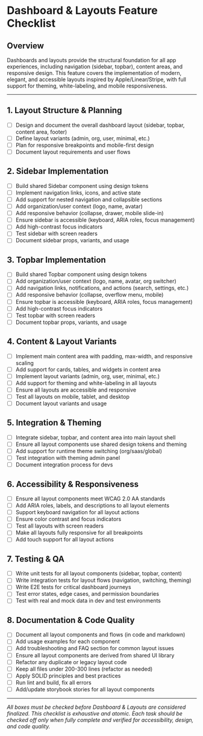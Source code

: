 # Dashboard & Layouts Feature Checklist

## Overview

Dashboards and layouts provide the structural foundation for all app experiences, including navigation (sidebar, topbar), content areas, and responsive design. This feature covers the implementation of modern, elegant, and accessible layouts inspired by Apple/Linear/Stripe, with full support for theming, white-labeling, and mobile responsiveness.

---

## 1. Layout Structure & Planning
- [ ] Design and document the overall dashboard layout (sidebar, topbar, content area, footer)
- [ ] Define layout variants (admin, org, user, minimal, etc.)
- [ ] Plan for responsive breakpoints and mobile-first design
- [ ] Document layout requirements and user flows

## 2. Sidebar Implementation
- [ ] Build shared Sidebar component using design tokens
- [ ] Implement navigation links, icons, and active state
- [ ] Add support for nested navigation and collapsible sections
- [ ] Add organization/user context (logo, name, avatar)
- [ ] Add responsive behavior (collapse, drawer, mobile slide-in)
- [ ] Ensure sidebar is accessible (keyboard, ARIA roles, focus management)
- [ ] Add high-contrast focus indicators
- [ ] Test sidebar with screen readers
- [ ] Document sidebar props, variants, and usage

## 3. Topbar Implementation
- [ ] Build shared Topbar component using design tokens
- [ ] Add organization/user context (logo, name, avatar, org switcher)
- [ ] Add navigation links, notifications, and actions (search, settings, etc.)
- [ ] Add responsive behavior (collapse, overflow menu, mobile)
- [ ] Ensure topbar is accessible (keyboard, ARIA roles, focus management)
- [ ] Add high-contrast focus indicators
- [ ] Test topbar with screen readers
- [ ] Document topbar props, variants, and usage

## 4. Content & Layout Variants
- [ ] Implement main content area with padding, max-width, and responsive scaling
- [ ] Add support for cards, tables, and widgets in content area
- [ ] Implement layout variants (admin, org, user, minimal, etc.)
- [ ] Add support for theming and white-labeling in all layouts
- [ ] Ensure all layouts are accessible and responsive
- [ ] Test all layouts on mobile, tablet, and desktop
- [ ] Document layout variants and usage

## 5. Integration & Theming
- [ ] Integrate sidebar, topbar, and content area into main layout shell
- [ ] Ensure all layout components use shared design tokens and theming
- [ ] Add support for runtime theme switching (org/saas/global)
- [ ] Test integration with theming admin panel
- [ ] Document integration process for devs

## 6. Accessibility & Responsiveness
- [ ] Ensure all layout components meet WCAG 2.0 AA standards
- [ ] Add ARIA roles, labels, and descriptions to all layout elements
- [ ] Support keyboard navigation for all layout actions
- [ ] Ensure color contrast and focus indicators
- [ ] Test all layouts with screen readers
- [ ] Make all layouts fully responsive for all breakpoints
- [ ] Add touch support for all layout actions

## 7. Testing & QA
- [ ] Write unit tests for all layout components (sidebar, topbar, content)
- [ ] Write integration tests for layout flows (navigation, switching, theming)
- [ ] Write E2E tests for critical dashboard journeys
- [ ] Test error states, edge cases, and permission boundaries
- [ ] Test with real and mock data in dev and test environments

## 8. Documentation & Code Quality
- [ ] Document all layout components and flows (in code and markdown)
- [ ] Add usage examples for each component
- [ ] Add troubleshooting and FAQ section for common layout issues
- [ ] Ensure all layout components are derived from shared UI library
- [ ] Refactor any duplicate or legacy layout code
- [ ] Keep all files under 200-300 lines (refactor as needed)
- [ ] Apply SOLID principles and best practices
- [ ] Run lint and build, fix all errors
- [ ] Add/update storybook stories for all layout components

---

*All boxes must be checked before Dashboard & Layouts are considered finalized. This checklist is exhaustive and atomic. Each task should be checked off only when fully complete and verified for accessibility, design, and code quality.* 